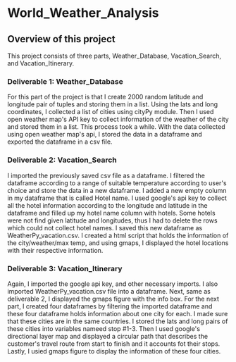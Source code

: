 # World_Weather_Analysis

## Overview of this project
This project consists of three parts, Weather_Database, Vacation_Search, and Vacation_Itinerary. 

### Deliverable 1: Weather_Database
For this part of the project is that I create 2000 random latitude and longitude pair of tuples and storing them in a list. Using the lats and long coordinates, I collected a list of cities using cityPy module. Then I used open weather map's API key to collect information of the weather of the city and stored them in a list. This process took a while. With the data collected using open weather map's api, I stored the data in a dataframe and exported the dataframe in a csv file. 

### Deliverable 2: Vacation_Search
I imported the previously saved csv file as a dataframe. I filtered the dataframe according to a range of suitable temperature according to user's choice and store the data in a new dataframe. I added a new empty column in my dataframe that is called Hotel name. I used google's api key to collect all the hotel information according to the longitude and latitude in the dataframe and filled up my hotel name column with hotels. Some hotels were not find given latitude and longitudes, thus I had to delete the rows which could not collect hotel names. I saved this new dataframe as WeatherPy_vacation.csv. I created a html script that holds the information of the city/weather/max temp, and using gmaps, I displayed the hotel locations with their respective information. 

### Deliverable 3: Vacation_Itinerary
Again, I imported the google api key, and other necessary imports. I also imported WeatherPy_vacation.csv file into a dataframe. Next, same as deliverable 2, I displayed the gmaps figure with the info box. For the next part, I created four dataframes by filtering the imported dataframe and these four dataframe holds information about one city for each. I made sure that these cities are in the same countries. I stored the lats and long pairs of these cities into variables nameed stop #1-3. Then I used google's directional layer map and displayed a circular path that describes the customer's travel route from start to finish and it accounts fot their stops. Lastly, I usied gmaps figure to display the information of these four cities. 
